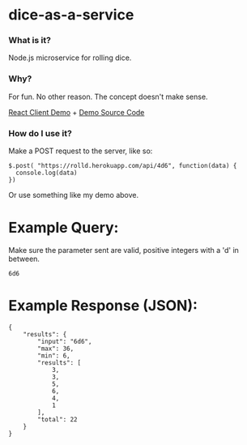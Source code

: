 # dice-as-a-service

### What is it?
Node.js microservice for rolling dice.

### Why?
For fun. No other reason. The concept doesn't make sense.

[React Client Demo](https://rolld.herokuapp.com) + [Demo Source Code](https://github.com/mattlgroff/dice-roll-client)

### How do I use it?
Make a POST request to the server, like so:
```
$.post( "https://rolld.herokuapp.com/api/4d6", function(data) {
  console.log(data)
})
```

Or use something like my demo above.

# Example Query:
Make sure the parameter sent are valid, positive integers with a 'd' in between.
```
6d6
```
# Example Response (JSON):
```
{
    "results": {
        "input": "6d6",
        "max": 36,
        "min": 6,
        "results": [
            3,
            3,
            5,
            6,
            4,
            1
        ],
        "total": 22
    }
}
```

